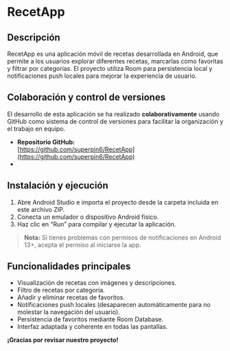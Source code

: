 # RecetApp

## Descripción

RecetApp es una aplicación móvil de recetas desarrollada en Android, que permite a los usuarios explorar diferentes recetas, marcarlas como favoritas y filtrar por categorías. El proyecto utiliza Room para persistencia local y notificaciones push locales para mejorar la experiencia de usuario.

## Colaboración y control de versiones

El desarrollo de esta aplicación se ha realizado **colaborativamente** usando GitHub como sistema de control de versiones para facilitar la organización y el trabajo en equipo.

- **Repositorio GitHub:**  
  [https://github.com/superpin6/RecetApp](https://github.com/superpin6/RecetApp)
- 

## Instalación y ejecución

1. Abre Android Studio e importa el proyecto desde la carpeta incluida en este archivo ZIP.
2. Conecta un emulador o dispositivo Android físico.
3. Haz clic en “Run” para compilar y ejecutar la aplicación.

> **Nota:** Si tienes problemas con permisos de notificaciones en Android 13+, acepta el permiso al iniciarse la app.

## Funcionalidades principales

- Visualización de recetas con imágenes y descripciones.
- Filtro de recetas por categoría.
- Añadir y eliminar recetas de favoritos.
- Notificaciones push locales (desaparecen automáticamente para no molestar la navegación del usuario).
- Persistencia de favoritos mediante Room Database.
- Interfaz adaptada y coherente en todas las pantallas.



**¡Gracias por revisar nuestro proyecto!**

